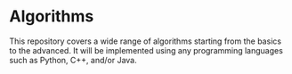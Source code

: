 # Algorithms
This repository covers a wide range of algorithms starting from the basics to the advanced. It will be implemented using any programming languages such as Python, C++, and/or Java.
